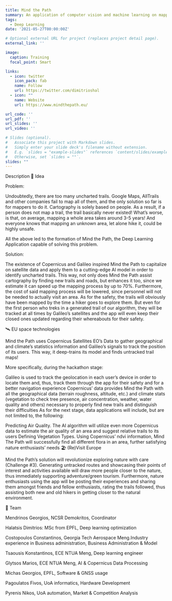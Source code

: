 ```yaml
---
title: Mind the Path
summary: An application of computer vision and machine learning on mapping
tags:
  - Deep Learning
date: '2021-05-27T00:00:00Z'

# Optional external URL for project (replaces project detail page).
external_link: ''

image:
  caption: Training
  focal_point: Smart

links:
  - icon: twitter
    icon_pack: fab
    name: Follow
    url: https://twitter.com/dimitrioshal
  - icon: ""
    name: Website
    url: https://www.mindthepath.eu/

url_code: ''
url_pdf: ''
url_slides: ''
url_video: ''

# Slides (optional).
#   Associate this project with Markdown slides.
#   Simply enter your slide deck's filename without extension.
#   E.g. `slides = "example-slides"` references `content/slides/example-slides.md`.
#   Otherwise, set `slides = ""`.
slides: ""
---
```


Description
💎 Idea

Problem:

Undoubtedly, there are too many uncharted trails. Google Maps, AllTrails and other companies fail to map all of them, and the only solution so far is for mappers to do it. Cartography is solely based on people. As a result, if a person does not map a trail, the trail basically never existed! What’s worse, is that, on average, mapping a whole area takes around 3-5 years! And everyone knows that mapping an unknown area, let alone hike it, could be highly unsafe.

All the above led to the formation of Mind the Path, the Deep Learning Application capable of solving this problem.

Solution:

The existence of Copernicus and Galileo inspired Mind the Path to capitalize on satellite data and apply them to a cutting-edge AI model in order to identify uncharted trails. This way, not only does Mind the Path assist cartography by finding new trails and roads, but enhances it too, since we estimate it can speed up the mapping process by up to 70%. Furthermore, the cost of said mapping process will be lowered, since personnel will not be needed to actually visit an area. As for the safety, the trails will obviously have been mapped by the time a hiker goes to explore them. But even for the first person who treks in a generated trail of our algorithm, they will be tracked at all times by Galileo’s satellites and the app will even keep their closed ones updated regarding their whereabouts for their safety.

🛰️ EU space technologies

Mind the Path uses Copernicus Satellites EO’s Data to gather geographical and climate’s statistics information and Galileo’s signals to track the position of its users. This way, it deep-trains its model and finds untracked trail maps!

More specifically, during the hackathon stage:

Galileo is used to track the geolocation in each user’s device in order to locate them and, thus, track them through the app for their safety and for a better navigation experience
Copernicus’ data provides Mind the Path with all the geographical data (terrain roughness, altitude, etc.) and climate stats (vegetation to check tree presence, air concentration, weather, water quality and others) necessary to properly find new trails and distinguish their difficulties
As for the next stage, data applications will include, but are not limited to, the following:

Predicting Air Quality. The AI algorithm will utilize even more Copernicus data to estimate the air quality of an area and suggest relative trails to its users
Defining Vegetation Types. Using Copernicus’ ndvi information, Mind The Path will successfully find all different flora in an area, further satisfying nature enthusiasts’ needs
🏖️ (Re)Visit Europe

Mind the Path’s solution will revolutionize exploring nature with care (Challenge #3). Generating untracked routes and showcasing their points of interest and activities available will draw more people closer to the nature, thus immediately supporting adventure/green tourism. Furthermore, nature enthusiasts using the app will be posting their experiences and sharing them amongst friends and fellow enthusiasts, rating the trails followed, thus assisting both new and old hikers in getting closer to the natural environment.

💪 Team

Mendrinos Georgios, NCSR Demokritos, Coordinator

Halatsis Dimitrios: MSc from EPFL, Deep learning optimization

Costopoulos Constantinos, Georgia Tech Aerospace Meng.Industry experience in Business administration, Business Administration & Model

Tsaousis Konstantinos, ECE NTUA Meng, Deep learning engineer

Glytsos Marios, ECE NTUA Meng, AI & Copernicus Data Processing

Michas Georgios, EPFL, Software & GNSS usage

Pagoulatos Fivos, UoA informatics, Hardware Development

Pyrenis Nikos, UoA automation, Market & Competition Analysis

